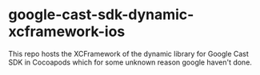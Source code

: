# google-cast-sdk-dynamic-xcframework-ios

This repo hosts the XCFramework of the dynamic library for Google Cast SDK in Cocoapods which for some unknown reason google haven't done.
